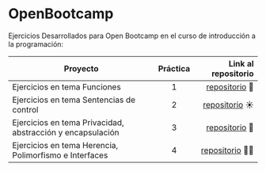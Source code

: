 # OpenBootcamp


Ejercicios Desarrollados para Open Bootcamp en el curso de introducción a la programación:

| Proyecto | Práctica | Link al repositorio |
| ------------- |:-------------:| -----:|
|Ejercicios en tema Funciones|1|[repositorio](https://github.com/Daniel-Valente/OpenBootcamp/tree/main/src/EjerciciosTema3) 🚗
|Ejercicios en tema Sentencias de control|2|[repositorio](https://github.com/Daniel-Valente/OpenBootcamp/tree/main/src/EjerciciosTema4) ☀
|Ejercicios en tema Privacidad, abstracción y encapsulación|3|[repositorio](https://github.com/Daniel-Valente/OpenBootcamp/tree/main/src/EjerciciosTema8) 🤵
|Ejercicios en tema Herencia, Polimorfismo e Interfaces|4|[repositorio](https://github.com/Daniel-Valente/OpenBootcamp/tree/main/src/EjerciciosTema9) 👨‍🏭


